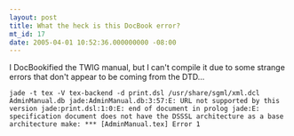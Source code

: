 ```yaml
---
layout: post
title: What the heck is this DocBook error?
mt_id: 17
date: 2005-04-01 10:52:36.000000000 -08:00
---
```

I DocBookified the TWIG manual, but I can't compile it due to some strange errors that don't appear to be coming from the DTD...

<code>jade -t tex -V tex-backend 
        -d print.dsl 
        /usr/share/sgml/xml.dcl AdminManual.db
jade:AdminManual.db:3:57:E: URL not supported by this version
jade:print.dsl:1:0:E: end of document in prolog
jade:E: specification document does not have the DSSSL architecture as a base architecture
make: *** [AdminManual.tex] Error 1</code>
